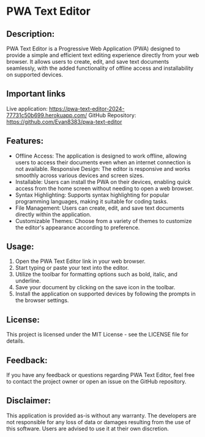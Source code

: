 # PWA Text Editor

## Description:
PWA Text Editor is a Progressive Web Application (PWA) designed to provide a simple and efficient text editing experience directly from your web browser. It allows users to create, edit, and save text documents seamlessly, with the added functionality of offline access and installability on supported devices.

## Important links
Live application: https://pwa-text-editor-2024-77731c50b699.herokuapp.com/
GitHub Repository: https://github.com/Evan8383/pwa-text-editor

## Features:

- Offline Access: The application is designed to work offline, allowing users to access their documents even when an internet connection is not available.
Responsive Design: The editor is responsive and works smoothly across various devices and screen sizes.
- Installable: Users can install the PWA on their devices, enabling quick access from the home screen without needing to open a web browser.
- Syntax Highlighting: Supports syntax highlighting for popular programming languages, making it suitable for coding tasks.
- File Management: Users can create, edit, and save text documents directly within the application.
- Customizable Themes: Choose from a variety of themes to customize the editor's appearance according to preference.

## Usage:

1. Open the PWA Text Editor link in your web browser.
2. Start typing or paste your text into the editor.
3. Utilize the toolbar for formatting options such as bold, italic, and underline.
4. Save your document by clicking on the save icon in the toolbar.
5. Install the application on supported devices by following the prompts in the browser settings.

## License:
This project is licensed under the MIT License - see the LICENSE file for details.

## Feedback:
If you have any feedback or questions regarding PWA Text Editor, feel free to contact the project owner or open an issue on the GitHub repository.

## Disclaimer:
This application is provided as-is without any warranty. The developers are not responsible for any loss of data or damages resulting from the use of this software. Users are advised to use it at their own discretion.